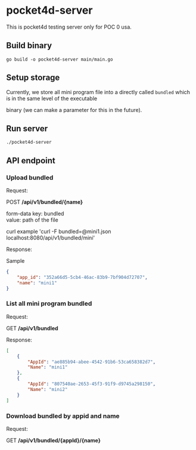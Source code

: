 # pocket4d-server

This is pocket4d testing server only for POC 0 usa.

## Build binary

```shell script
go build -o pocket4d-server main/main.go
```

## Setup storage

Currently, we store all mini program file into a directly called `bundled` which is in the same level of the executable 

binary (we can make a parameter for this in the future).

## Run server

```shell script
./pocket4d-server
```

## API endpoint

### Upload bundled

Request: 

POST **/api/v1/bundled/{name}**

form-data
key: bundled     
value: path of the file

curl example 'curl -F bundled=@mini1.json localhost:8080/api/v1/bundled/mini'

Response:

Sample

```json
{
    "app_id": "352a66d5-5cb4-46ac-83b9-7bf904d72707",
    "name": "mini1"
}
```

### List all mini program bundled

Request: 

GET **/api/v1/bundled**

Response:

```json
[
    {
        "AppId": "ae885b94-abee-4542-91b6-53ca658382d7",
        "Name": "mini1"
    },
    {
        "AppId": "807540ae-2653-45f3-91f9-d9745a298150",
        "Name": "mini2"
    }
]
```

### Download bundled by appid and name

Request: 

GET **/api/v1/bundled/{appId}/{name}**
